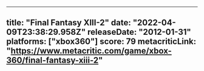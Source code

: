 
---
title: "Final Fantasy XIII-2"
date: "2022-04-09T23:38:29.958Z"
releaseDate: "2012-01-31"
platforms: ["xbox360"]
score: 79
metacriticLink: "https://www.metacritic.com/game/xbox-360/final-fantasy-xiii-2"
---
